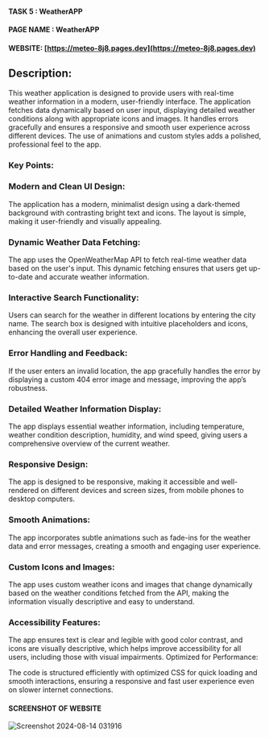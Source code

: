 
#### TASK 5  : WeatherAPP

#### PAGE NAME : WeatherAPP

#### WEBSITE: [https://meteo-8j8.pages.dev](https://meteo-8j8.pages.dev)

## Description:

This weather application is designed to provide users with real-time weather information in a modern, user-friendly interface. The application fetches data dynamically based on user input, displaying detailed weather conditions along with appropriate icons and images. It handles errors gracefully and ensures a responsive and smooth user experience across different devices. The use of animations and custom styles adds a polished, professional feel to the app.

### Key Points:

### Modern and Clean UI Design:
The application has a modern, minimalist design using a dark-themed background with contrasting bright text and icons. The layout is simple, making it user-friendly and visually appealing.

### Dynamic Weather Data Fetching:
The app uses the OpenWeatherMap API to fetch real-time weather data based on the user's input. This dynamic fetching ensures that users get up-to-date and accurate weather information.

### Interactive Search Functionality:
Users can search for the weather in different locations by entering the city name. The search box is designed with intuitive placeholders and icons, enhancing the overall user experience.

### Error Handling and Feedback:
If the user enters an invalid location, the app gracefully handles the error by displaying a custom 404 error image and message, improving the app’s robustness.

### Detailed Weather Information Display:
The app displays essential weather information, including temperature, weather condition description, humidity, and wind speed, giving users a comprehensive overview of the current weather.

### Responsive Design:
The app is designed to be responsive, making it accessible and well-rendered on different devices and screen sizes, from mobile phones to desktop computers.

### Smooth Animations:
The app incorporates subtle animations such as fade-ins for the weather data and error messages, creating a smooth and engaging user experience.

### Custom Icons and Images:
The app uses custom weather icons and images that change dynamically based on the weather conditions fetched from the API, making the information visually descriptive and easy to understand.

### Accessibility Features:
The app ensures text is clear and legible with good color contrast, and icons are visually descriptive, which helps improve accessibility for all users, including those with visual impairments.
Optimized for Performance:

The code is structured efficiently with optimized CSS for quick loading and smooth interactions, ensuring a responsive and fast user experience even on slower internet connections.

#### SCREENSHOT OF WEBSITE
![Screenshot 2024-08-14 031916](https://github.com/user-attachments/assets/fdcd9677-269a-4c41-99ee-efd98c92e9b0)



